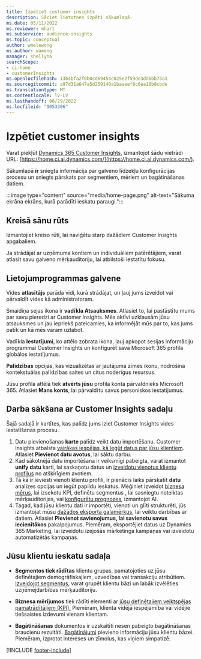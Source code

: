 ```yaml
---
title: Izpētiet customer insights
description: Sāciet lietotnes izpēti sākumlapā.
ms.date: 05/11/2022
ms.reviewer: mhart
ms.subservice: audience-insights
ms.topic: conceptual
author: wmelewong
ms.author: wameng
manager: shellyha
searchScope:
- ci-home
- customerInsights
ms.openlocfilehash: 13b4bfa2f0b0cd69454c025e2f59de3dd6bb75a3
ms.sourcegitcommit: a97d31a647a5d259140a1baaeef8c6ea10b8cbde
ms.translationtype: MT
ms.contentlocale: lv-LV
ms.lasthandoff: 06/29/2022
ms.locfileid: "9053306"
---
```

# <a name="explore-customer-insights"></a>Izpētiet customer insights

Varat piekļūt [Dynamics 365 Customer Insights](https://home.ci.ai.dynamics.com/), izmantojot šādu vietrādi URL: [https://home.ci.ai.dynamics.com/](https://home.ci.ai.dynamics.com/).

Sākumlapā **ir** sniegta informācija par galveno līdzekļu konfigurācijas procesu un sniegts pārskats par segmentiem, mēriem un bagātināšanas datiem.

:::image type="content" source="media/home-page.png" alt-text="Sākuma ekrāna ekrāns, kurā parādīti ieskatu paraugi.":::

## <a name="left-side-pane"></a>Kreisā sānu rūts

Izmantojiet kreiso rūti, lai naviģētu starp dažādiem Customer Insights apgabaliem.

Ja strādājat ar uzņēmuma kontiem un individuāliem patērētājiem, varat atlasīt savu galveno mērķauditoriju, lai atbilstoši iestatītu fokusu.

## <a name="application-header"></a>Lietojumprogrammas galvene

Vides **atlasītājs** parāda vidi, kurā strādājat, un ļauj jums izveidot vai pārvaldīt vides kā administratoram.

Smaidiņa sejas ikona ir **vadīkla Atsauksmes**. Atlasiet to, lai pastāstītu mums par savu pieredzi ar Customer Insights. Mēs aktīvi uzklausām jūsu atsauksmes un jau iepriekš pateicamies, ka informējāt mūs par to, kas jums patīk un kā mēs varam uzlabot.

Vadīkla **Iestatījumi**, ko attēlo zobrata ikona, ļauj apkopot sesijas informāciju programmai Customer Insights un konfigurēt sava Microsoft 365 profila globālos iestatījumus.

**Palīdzības** opcijas, kas vizualizētas ar jautājuma zīmes ikonu, nodrošina kontekstuālas palīdzības saites un citus noderīgus resursus.

Jūsu profila attēlā tiek **atvērts jūsu** profila konta pārvaldnieks Microsoft 365. Atlasiet **Mans konts**, lai pārvaldītu savus personiskos iestatījumus.

## <a name="getting-started-with-customer-insights-section"></a>Darba sākšana ar Customer Insights sadaļu

Šajā sadaļā ir kartītes, kas palīdz jums iziet Customer Insights vides iestatīšanas procesu.

1. Datu pievienošanas **karte** palīdz veikt datu importēšanu. Customer Insights atbalsta [vairākas iespējas, kā iegūt datus par jūsu klientiem](data-sources.md). Atlasiet **Pievienot datu avotus**, lai sāktu darbu.
1. Kad sākotnējā datu importēšana ir veiksmīgi pabeigta, varat izmantot **unify datu** karti, lai saskaņotu datus un [izveidotu vienotus klientu profilus](data-unification.md) no atšķirīgiem avotiem. 
1. Tā kā ir ieviesti vienoti klientu profili, ir pienācis laiks pārskatīt **datu** analīzes opcijas un iegūt papildu ieskatus. Mēģiniet izveidot [biznesa mērus](measures.md), lai izsekotu KPI, definētu segmentus [,](segments.md) lai sasniegtu noteiktas mērķauditorijas, vai [konfigurētu prognozes](predictions-overview.md), izmantojot AI.
1. Tagad, kad jūsu klientu dati ir importēti, vienoti un glīti strukturēti, jūs izmantojat mūsu [dažādos eksporta galamērķus](export-destinations.md), lai veiktu darbības ar datiem. Atlasiet **Pievienot savienojumus, lai savienotu savus iecienītākos** pakalpojumus. Piemēram, eksportējiet datus uz Dynamics 365 Marketing, lai izveidotu izejošās mārketinga kampaņas vai izveidotu automatizētās kampaņas. 

## <a name="your-customer-insights-section"></a>Jūsu klientu ieskatu sadaļa

- **Segmentos tiek rādītas** klientu grupas, pamatojoties uz jūsu definētajiem demogrāfiskajiem, uzvedības vai transakciju atribūtiem. [Izveidojot segmentus](segments.md), varat grupēt klientu bāzi un labāk izvēlēties uzņēmējdarbības mērķauditoriju.

- **Biznesa mērījumos** tiek rādīti elementi ar [jūsu definētajiem veiktspējas pamatrādītājiem (KPI).](measures.md) Piemēram, klienta vidējā iespējamība vai vidējie tiešsaistes izdevumi vienam klientam.

- **Bagātināšanas** dokumentos ir uzskaitīti nesen pabeigto bagātināšanas braucienu rezultāti. [Bagātinājumi](enrichment-hub.md) pievieno informāciju jūsu klientu bāzei. Piemēram, izprotot intereses un zīmolus, kas viņiem simpatizē.


[!INCLUDE [footer-include](includes/footer-banner.md)]
